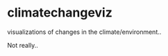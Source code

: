 climatechangeviz
================

visualizations of changes in the climate/environment.. 

Not really..



